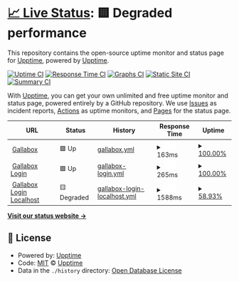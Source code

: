 # [📈 Live Status](https://basha97.github.io/upptime): <!--live status--> **🟨 Degraded performance**

This repository contains the open-source uptime monitor and status page for [Upptime](https://upptime.js.org), powered by [Upptime](https://github.com/upptime/upptime).

[![Uptime CI](https://github.com/upptime/upptime/workflows/Uptime%20CI/badge.svg)](https://github.com/upptime/upptime/actions?query=workflow%3A%22Uptime+CI%22)
[![Response Time CI](https://github.com/upptime/upptime/workflows/Response%20Time%20CI/badge.svg)](https://github.com/upptime/upptime/actions?query=workflow%3A%22Response+Time+CI%22)
[![Graphs CI](https://github.com/upptime/upptime/workflows/Graphs%20CI/badge.svg)](https://github.com/upptime/upptime/actions?query=workflow%3A%22Graphs+CI%22)
[![Static Site CI](https://github.com/upptime/upptime/workflows/Static%20Site%20CI/badge.svg)](https://github.com/upptime/upptime/actions?query=workflow%3A%22Static+Site+CI%22)
[![Summary CI](https://github.com/upptime/upptime/workflows/Summary%20CI/badge.svg)](https://github.com/upptime/upptime/actions?query=workflow%3A%22Summary+CI%22)

With [Upptime](https://upptime.js.org), you can get your own unlimited and free uptime monitor and status page, powered entirely by a GitHub repository. We use [Issues](https://github.com/upptime/upptime/issues) as incident reports, [Actions](https://github.com/upptime/upptime/actions) as uptime monitors, and [Pages](https://basha97.github.io/upptime) for the status page.

<!--start: status pages-->
<!-- This summary is generated by Upptime (https://github.com/upptime/upptime) -->
<!-- Do not edit this manually, your changes will be overwritten -->
<!-- prettier-ignore -->
| URL | Status | History | Response Time | Uptime |
| --- | ------ | ------- | ------------- | ------ |
| <img alt="" src="https://favicons.githubusercontent.com/app.gallabox.dev" height="13"> [Gallabox](https://app.gallabox.dev/login) | 🟩 Up | [gallabox.yml](https://github.com/basha97/upptime/commits/HEAD/history/gallabox.yml) | <details><summary><img alt="Response time graph" src="./graphs/gallabox/response-time-week.png" height="20"> 163ms</summary><br><a href="https://upptime.github.io/upptime/history/gallabox"><img alt="Response time 163" src="https://img.shields.io/endpoint?url=https%3A%2F%2Fraw.githubusercontent.com%2Fbasha97%2Fupptime%2FHEAD%2Fapi%2Fgallabox%2Fresponse-time.json"></a><br><a href="https://upptime.github.io/upptime/history/gallabox"><img alt="24-hour response time 163" src="https://img.shields.io/endpoint?url=https%3A%2F%2Fraw.githubusercontent.com%2Fbasha97%2Fupptime%2FHEAD%2Fapi%2Fgallabox%2Fresponse-time-day.json"></a><br><a href="https://upptime.github.io/upptime/history/gallabox"><img alt="7-day response time 163" src="https://img.shields.io/endpoint?url=https%3A%2F%2Fraw.githubusercontent.com%2Fbasha97%2Fupptime%2FHEAD%2Fapi%2Fgallabox%2Fresponse-time-week.json"></a><br><a href="https://upptime.github.io/upptime/history/gallabox"><img alt="30-day response time 163" src="https://img.shields.io/endpoint?url=https%3A%2F%2Fraw.githubusercontent.com%2Fbasha97%2Fupptime%2FHEAD%2Fapi%2Fgallabox%2Fresponse-time-month.json"></a><br><a href="https://upptime.github.io/upptime/history/gallabox"><img alt="1-year response time 163" src="https://img.shields.io/endpoint?url=https%3A%2F%2Fraw.githubusercontent.com%2Fbasha97%2Fupptime%2FHEAD%2Fapi%2Fgallabox%2Fresponse-time-year.json"></a></details> | <details><summary><a href="https://upptime.github.io/upptime/history/gallabox">100.00%</a></summary><a href="https://upptime.github.io/upptime/history/gallabox"><img alt="All-time uptime 100.00%" src="https://img.shields.io/endpoint?url=https%3A%2F%2Fraw.githubusercontent.com%2Fbasha97%2Fupptime%2FHEAD%2Fapi%2Fgallabox%2Fuptime.json"></a><br><a href="https://upptime.github.io/upptime/history/gallabox"><img alt="24-hour uptime 100.00%" src="https://img.shields.io/endpoint?url=https%3A%2F%2Fraw.githubusercontent.com%2Fbasha97%2Fupptime%2FHEAD%2Fapi%2Fgallabox%2Fuptime-day.json"></a><br><a href="https://upptime.github.io/upptime/history/gallabox"><img alt="7-day uptime 100.00%" src="https://img.shields.io/endpoint?url=https%3A%2F%2Fraw.githubusercontent.com%2Fbasha97%2Fupptime%2FHEAD%2Fapi%2Fgallabox%2Fuptime-week.json"></a><br><a href="https://upptime.github.io/upptime/history/gallabox"><img alt="30-day uptime 100.00%" src="https://img.shields.io/endpoint?url=https%3A%2F%2Fraw.githubusercontent.com%2Fbasha97%2Fupptime%2FHEAD%2Fapi%2Fgallabox%2Fuptime-month.json"></a><br><a href="https://upptime.github.io/upptime/history/gallabox"><img alt="1-year uptime 100.00%" src="https://img.shields.io/endpoint?url=https%3A%2F%2Fraw.githubusercontent.com%2Fbasha97%2Fupptime%2FHEAD%2Fapi%2Fgallabox%2Fuptime-year.json"></a></details>
| <img alt="" src="https://favicons.githubusercontent.com/server.gallabox.dev" height="13"> [Gallabox Login](https://server.gallabox.dev/auth/login) | 🟩 Up | [gallabox-login.yml](https://github.com/basha97/upptime/commits/HEAD/history/gallabox-login.yml) | <details><summary><img alt="Response time graph" src="./graphs/gallabox-login/response-time-week.png" height="20"> 265ms</summary><br><a href="https://upptime.github.io/upptime/history/gallabox-login"><img alt="Response time 265" src="https://img.shields.io/endpoint?url=https%3A%2F%2Fraw.githubusercontent.com%2Fbasha97%2Fupptime%2FHEAD%2Fapi%2Fgallabox-login%2Fresponse-time.json"></a><br><a href="https://upptime.github.io/upptime/history/gallabox-login"><img alt="24-hour response time 265" src="https://img.shields.io/endpoint?url=https%3A%2F%2Fraw.githubusercontent.com%2Fbasha97%2Fupptime%2FHEAD%2Fapi%2Fgallabox-login%2Fresponse-time-day.json"></a><br><a href="https://upptime.github.io/upptime/history/gallabox-login"><img alt="7-day response time 265" src="https://img.shields.io/endpoint?url=https%3A%2F%2Fraw.githubusercontent.com%2Fbasha97%2Fupptime%2FHEAD%2Fapi%2Fgallabox-login%2Fresponse-time-week.json"></a><br><a href="https://upptime.github.io/upptime/history/gallabox-login"><img alt="30-day response time 265" src="https://img.shields.io/endpoint?url=https%3A%2F%2Fraw.githubusercontent.com%2Fbasha97%2Fupptime%2FHEAD%2Fapi%2Fgallabox-login%2Fresponse-time-month.json"></a><br><a href="https://upptime.github.io/upptime/history/gallabox-login"><img alt="1-year response time 265" src="https://img.shields.io/endpoint?url=https%3A%2F%2Fraw.githubusercontent.com%2Fbasha97%2Fupptime%2FHEAD%2Fapi%2Fgallabox-login%2Fresponse-time-year.json"></a></details> | <details><summary><a href="https://upptime.github.io/upptime/history/gallabox-login">100.00%</a></summary><a href="https://upptime.github.io/upptime/history/gallabox-login"><img alt="All-time uptime 100.00%" src="https://img.shields.io/endpoint?url=https%3A%2F%2Fraw.githubusercontent.com%2Fbasha97%2Fupptime%2FHEAD%2Fapi%2Fgallabox-login%2Fuptime.json"></a><br><a href="https://upptime.github.io/upptime/history/gallabox-login"><img alt="24-hour uptime 100.00%" src="https://img.shields.io/endpoint?url=https%3A%2F%2Fraw.githubusercontent.com%2Fbasha97%2Fupptime%2FHEAD%2Fapi%2Fgallabox-login%2Fuptime-day.json"></a><br><a href="https://upptime.github.io/upptime/history/gallabox-login"><img alt="7-day uptime 100.00%" src="https://img.shields.io/endpoint?url=https%3A%2F%2Fraw.githubusercontent.com%2Fbasha97%2Fupptime%2FHEAD%2Fapi%2Fgallabox-login%2Fuptime-week.json"></a><br><a href="https://upptime.github.io/upptime/history/gallabox-login"><img alt="30-day uptime 100.00%" src="https://img.shields.io/endpoint?url=https%3A%2F%2Fraw.githubusercontent.com%2Fbasha97%2Fupptime%2FHEAD%2Fapi%2Fgallabox-login%2Fuptime-month.json"></a><br><a href="https://upptime.github.io/upptime/history/gallabox-login"><img alt="1-year uptime 100.00%" src="https://img.shields.io/endpoint?url=https%3A%2F%2Fraw.githubusercontent.com%2Fbasha97%2Fupptime%2FHEAD%2Fapi%2Fgallabox-login%2Fuptime-year.json"></a></details>
| <img alt="" src="https://favicons.githubusercontent.com/72f1-49-204-133-60.ngrok.io" height="13"> [Gallabox Login Localhost](https://72f1-49-204-133-60.ngrok.io/auth/login) | 🟨 Degraded | [gallabox-login-localhost.yml](https://github.com/basha97/upptime/commits/HEAD/history/gallabox-login-localhost.yml) | <details><summary><img alt="Response time graph" src="./graphs/gallabox-login-localhost/response-time-week.png" height="20"> 1588ms</summary><br><a href="https://upptime.github.io/upptime/history/gallabox-login-localhost"><img alt="Response time 1588" src="https://img.shields.io/endpoint?url=https%3A%2F%2Fraw.githubusercontent.com%2Fbasha97%2Fupptime%2FHEAD%2Fapi%2Fgallabox-login-localhost%2Fresponse-time.json"></a><br><a href="https://upptime.github.io/upptime/history/gallabox-login-localhost"><img alt="24-hour response time 1588" src="https://img.shields.io/endpoint?url=https%3A%2F%2Fraw.githubusercontent.com%2Fbasha97%2Fupptime%2FHEAD%2Fapi%2Fgallabox-login-localhost%2Fresponse-time-day.json"></a><br><a href="https://upptime.github.io/upptime/history/gallabox-login-localhost"><img alt="7-day response time 1588" src="https://img.shields.io/endpoint?url=https%3A%2F%2Fraw.githubusercontent.com%2Fbasha97%2Fupptime%2FHEAD%2Fapi%2Fgallabox-login-localhost%2Fresponse-time-week.json"></a><br><a href="https://upptime.github.io/upptime/history/gallabox-login-localhost"><img alt="30-day response time 1588" src="https://img.shields.io/endpoint?url=https%3A%2F%2Fraw.githubusercontent.com%2Fbasha97%2Fupptime%2FHEAD%2Fapi%2Fgallabox-login-localhost%2Fresponse-time-month.json"></a><br><a href="https://upptime.github.io/upptime/history/gallabox-login-localhost"><img alt="1-year response time 1588" src="https://img.shields.io/endpoint?url=https%3A%2F%2Fraw.githubusercontent.com%2Fbasha97%2Fupptime%2FHEAD%2Fapi%2Fgallabox-login-localhost%2Fresponse-time-year.json"></a></details> | <details><summary><a href="https://upptime.github.io/upptime/history/gallabox-login-localhost">58.93%</a></summary><a href="https://upptime.github.io/upptime/history/gallabox-login-localhost"><img alt="All-time uptime 58.93%" src="https://img.shields.io/endpoint?url=https%3A%2F%2Fraw.githubusercontent.com%2Fbasha97%2Fupptime%2FHEAD%2Fapi%2Fgallabox-login-localhost%2Fuptime.json"></a><br><a href="https://upptime.github.io/upptime/history/gallabox-login-localhost"><img alt="24-hour uptime 58.93%" src="https://img.shields.io/endpoint?url=https%3A%2F%2Fraw.githubusercontent.com%2Fbasha97%2Fupptime%2FHEAD%2Fapi%2Fgallabox-login-localhost%2Fuptime-day.json"></a><br><a href="https://upptime.github.io/upptime/history/gallabox-login-localhost"><img alt="7-day uptime 58.93%" src="https://img.shields.io/endpoint?url=https%3A%2F%2Fraw.githubusercontent.com%2Fbasha97%2Fupptime%2FHEAD%2Fapi%2Fgallabox-login-localhost%2Fuptime-week.json"></a><br><a href="https://upptime.github.io/upptime/history/gallabox-login-localhost"><img alt="30-day uptime 58.93%" src="https://img.shields.io/endpoint?url=https%3A%2F%2Fraw.githubusercontent.com%2Fbasha97%2Fupptime%2FHEAD%2Fapi%2Fgallabox-login-localhost%2Fuptime-month.json"></a><br><a href="https://upptime.github.io/upptime/history/gallabox-login-localhost"><img alt="1-year uptime 58.93%" src="https://img.shields.io/endpoint?url=https%3A%2F%2Fraw.githubusercontent.com%2Fbasha97%2Fupptime%2FHEAD%2Fapi%2Fgallabox-login-localhost%2Fuptime-year.json"></a></details>

<!--end: status pages-->

[**Visit our status website →**](https://basha97.github.io/upptime)

## 📄 License

- Powered by: [Upptime](https://github.com/upptime/upptime)
- Code: [MIT](./LICENSE) © [Upptime](https://upptime.js.org)
- Data in the `./history` directory: [Open Database License](https://opendatacommons.org/licenses/odbl/1-0/)
